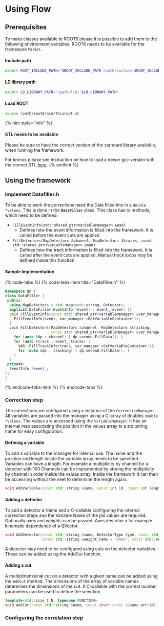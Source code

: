# Using Flow

## Prerequisites

To make classes available to ROOT6 please it is possible to add them to the following environment variables. ROOT6 needs to be available for the framework to run.

#### Include path

```bash
export ROOT_INCLUDE_PATH="$ROOT_INCLUDE_PATH:/path/include:$ROOT_INCLUDE_PATH"
```

#### LD library path

```bash
export LD_LIBRARY_PATH="/path/lib/:$LD_LIBRARY_PATH"
```

#### Load ROOT

```bash
source /path/root6/bin/thisroot.sh
```

{% hint style="info" %}
#### STL needs to be available

Please be sure to have the correct version of the standard library available, when running the framework.

For kronos please see instruction on how to load a newer gcc version with the correct STL [here](building-flow.md#use-the-modules-version-on-cvmfs-it-gsi-de).
{% endhint %}

## Using the framework

### Implement Datafiller.h

To be able to work the corrections need the Data filled into in a `double *values`. This is done in the **`DataFiller`** class. This class has to methods, which need to be defined:

* `FillEventInfo(std::shared_ptr<VariableManager> &man)`
  * Defines how the event information is filled into the framework. It is called before the event cuts are applied.
* `FillDetectors(MapDetectors &channel, MapDetectors &tracks, const std::shared_ptr<VariableManager> &man)`
  * Defines how the track information is filled into the framework. It is called after the event cuts are applied. Manual track loops may be defined inside this function.

#### Sample Implementation

{% code-tabs %}
{% code-tabs-item title="DataFiller.h" %}
```cpp
namespace Qn {
class DataFiller {
 public:
  using MapDetectors = std::map<std::string, Detector>;
  explicit DataFiller(EventInfo *event) : event_(event) {}
  void FillEventInfo(const std::shared_ptr<VariableManager> &var_manager) {
    FillEventInfo(event, var_manager->GetVariableContainer());
  }
  void FillDetectors(MapDetectors &channel, MapDetectors &tracking,
                     const std::shared_ptr<VariableManager> &var_manager) {
    for (auto &dp : channel) { dp.second.FillData(); }
    for (auto &track : event_.tracks) {
      VAR::FillTrackInfo(track, var_manager->GetVariableContainer());
      for (auto &dp : tracking) { dp.second.FillData(); }
    }
  }
 private:
  EventInfo *event_;
};
}
```
{% endcode-tabs-item %}
{% endcode-tabs %}

### Correction step

The corrections are configured using a instance of the `CorrectionManager`. All variables are passed into the manager using a C-array of doubles `double *values`. The values are accessed using the `VariableManager`. It has an internal map associating the position in the values array to a std::string name for easy configuration. 

#### Defining a variable

To add a variable to the manager for internal use. The name and the position and length inside the variable array needs to be specified. Variables can have a length. For example a multiplicity by channel for a detector with 100 Channels can be implemented by storing the multiplicity by channel in order inside the values array. Inside the framework it can then be accessing without the neet to determine the length again.

```cpp
void AddVariable(const std::string &name, const int id, const int length);
```

####  Adding a detector

To add a detector a Name and a C-callable configuring the internal correction steps and the Variable Name of the phi values are required. Optionally axes and weights can be passed. Axes describe a for example kinematic dependence of a QVector.

```cpp
void AddDetector(const std::string &name, DetectorType type, const std::string &phi_name,
                 const std::string &weight_name = "Ones", const std::vector<Qn::Axis> &axes = {});
```

A detector may need to be configured using cuts on the detector variables. These can be added using the AddCut function.

#### Adding a cut 

A multidimensional cut on a detector with a given name can be added using the `AddCut` method. The dimensions of the array of variable names determines the dimensions of the cut. A C-callable with the correct number parameters can be used to define the selection.

```cpp
template<std::size_t N, typename FUNCTION>
void AddCut(const std::string &name, const char* const (&name_arr)[N], FUNCTION lambda)
```

 



### Configuring the correlation step

